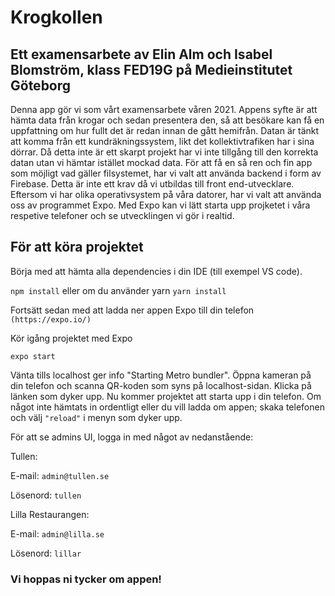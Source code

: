# Krogkollen
## Ett examensarbete av Elin Alm och Isabel Blomström, klass FED19G på Medieinstitutet Göteborg

Denna app gör vi som vårt examensarbete våren 2021. Appens syfte är att hämta data från krogar och sedan presentera den, så att besökare kan få en uppfattning om hur fullt det är redan innan de gått hemifrån. Datan är tänkt att komma från ett kundräkningssystem, likt det kollektivtrafiken har i sina dörrar. Då detta inte är ett skarpt projekt har vi inte tillgång till den korrekta datan utan vi hämtar istället mockad data. För att få en så ren och fin app som möjligt vad gäller filsystemet, har vi valt att använda backend i form av Firebase. Detta är inte ett krav då vi utbildas till front end-utvecklare. Eftersom vi har olika operativsystem på våra datorer, har vi valt att använda oss av programmet Expo. Med Expo kan vi lätt starta upp projketet i våra respetive telefoner och se utvecklingen vi gör i realtid. 

## För att köra projektet

Börja med att hämta alla dependencies i din IDE (till exempel VS code). 

`npm install` eller om du använder yarn `yarn install`

Fortsätt sedan med att ladda ner appen Expo till din telefon `(https://expo.io/)`

Kör igång projektet med Expo 

`expo start`

Vänta tills localhost ger info "Starting Metro bundler". Öppna kameran på din telefon och scanna QR-koden som syns på localhost-sidan. Klicka på länken som dyker upp. Nu kommer projektet att starta upp i din telefon. Om något inte hämtats in ordentligt eller du vill ladda om appen; skaka telefonen och välj `"reload"` i menyn som dyker upp. 


För att se admins UI, logga in med något av nedanstående:

Tullen:

E-mail: `admin@tullen.se`

Lösenord: `tullen`

Lilla Restaurangen:

E-mail: `admin@lilla.se`

Lösenord: `lillar`


### Vi hoppas ni tycker om appen! 
